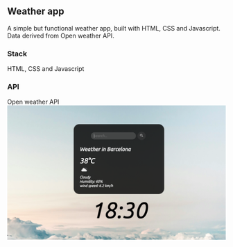 ## Weather app
A simple but functional weather app, built with HTML, CSS and Javascript. Data derived from Open weather API.
### Stack
HTML, CSS and Javascript
### API
Open weather API
![weather app](/weather1.png)
